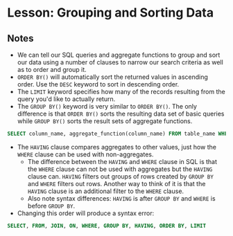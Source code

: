 # Lesson: Grouping and Sorting Data

## Notes

- We can tell our SQL queries and aggregate functions to group and sort our data using a number of clauses to narrow our search criteria as well as to order and group it.
- `ORDER BY()` will automatically sort the returned values in ascending order. Use the `DESC` keyword to sort in descending order.
- The `LIMIT` keyword specifies how many of the records resulting from the query you'd like to actually return.
- The `GROUP BY()` keyword is very similar to `ORDER BY()`. The only difference is that `ORDER BY()` sorts the resulting data set of basic queries while `GROUP BY()` sorts the result sets of aggregate functions.

```sql
SELECT column_name, aggregate_function(column_name) FROM table_name WHERE column_name operator value GROUP BY column_name;
```

- The `HAVING` clause compares aggregates to other values, just how the `WHERE` clause can be used with non-aggregates.
  - The difference between the `HAVING` and `WHERE` clause in SQL is that the `WHERE` clause can not be used with aggregates but the `HAVING` clause can. `HAVING` filters out groups of rows created by `GROUP BY` and `WHERE` filters out rows. Another way to think of it is that the `HAVING` clause is an additional filter to the `WHERE` clause.
  - Also note syntax differences: `HAVING` is after `GROUP BY` and `WHERE` is before `GROUP BY`.
- Changing this order will produce a syntax error:

```sql
SELECT, FROM, JOIN, ON, WHERE, GROUP BY, HAVING, ORDER BY, LIMIT
```
